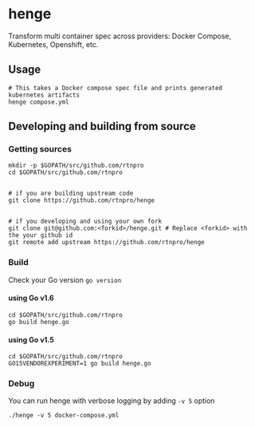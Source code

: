 # henge
Transform multi container spec across providers: Docker Compose, Kubernetes, Openshift, etc.

## Usage

```
# This takes a Docker compose spec file and prints generated kubernetes artifacts
henge compose.yml
```


## Developing and building from source
### Getting sources
```
mkdir -p $GOPATH/src/github.com/rtnpro
cd $GOPATH/src/github.com/rtnpro


# if you are building upstream code
git clone https://github.com/rtnpro/henge


# if you developing and using your own fork
git clone git@github.com:<forkid>/henge.git # Replace <forkid> with the your github id
git remote add upstream https://github.com/rtnpro/henge
```

### Build
Check your Go version `go version`

#### using Go v1.6
```
cd $GOPATH/src/github.com/rtnpro
go build henge.go
```

#### using Go v1.5
```
cd $GOPATH/src/github.com/rtnpro
GO15VENDOREXPERIMENT=1 go build henge.go
```

### Debug
You can run henge with verbose logging by adding `-v 5` option
```
./henge -v 5 docker-compose.yml
```

